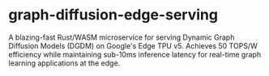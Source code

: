 # graph-diffusion-edge-serving
A blazing-fast Rust/WASM microservice for serving Dynamic Graph Diffusion Models (DGDM) on Google's Edge TPU v5. Achieves 50 TOPS/W efficiency while maintaining sub-10ms inference latency for real-time graph learning applications at the edge.
